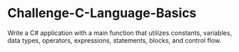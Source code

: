 # Challenge-C-Language-Basics
Write a C# application with a main function that utilizes constants, variables, data types, operators, expressions, statements, blocks, and control flow.
